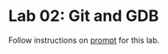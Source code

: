 # Lab 02: Git and GDB
Follow instructions on [prompt](https://docs.google.com/document/d/1AwgtyFgQelhdDvs77zxgoj02UOHAqnfRqlyO0pmWBkg/edit?usp=sharing) for this lab.
